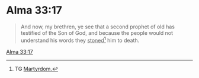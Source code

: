 # Alma 33:17

> And now, my brethren, ye see that a second prophet of old has testified of the Son of God, and because the people would not understand his words they <u>stoned</u>[^a] him to death.

[Alma 33:17](https://www.churchofjesuschrist.org/study/scriptures/bofm/alma/33?lang=eng&id=p17#p17)


[^a]: TG [Martyrdom.](https://www.churchofjesuschrist.org/study/scriptures/tg/martyrdom?lang=eng)
